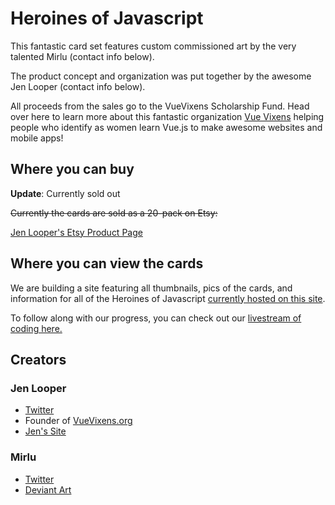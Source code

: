 # Heroines of Javascript

This fantastic card set features custom commissioned art by the very talented Mirlu (contact info below).

The product concept and organization was put together by the awesome Jen Looper (contact info below).

All proceeds from the sales go to the VueVixens Scholarship Fund. Head over here to learn more about this fantastic organization [Vue Vixens](https://t.co/MgH1rJ6xn2) helping people who identify as women learn Vue.js to make awesome websites and mobile apps!

## Where you can buy

**Update**: Currently sold out

~~Currently the cards are sold as a 20-pack on Etsy:~~

[Jen Looper's Etsy Product Page](https://t.co/w6tood9Mx9)

## Where you can view the cards

We are building a site featuring all thumbnails, pics of the cards, and information for all of
the Heroines of Javascript [currently hosted on this site](https://women-in-tech.online).

To follow along with our progress, you can check out our [livestream of coding here.](https://twitch.tv/roberttables)

## Creators

### Jen Looper

- [Twitter](https://twitter.com/jenlooper)
- Founder of [VueVixens.org](https://t.co/MgH1rJ6xn2)
- [Jen's Site](https://t.co/be6BDqJnzW)

### Mirlu

- [Twitter](https://twitter.com/mirlu_exe)
- [Deviant Art](https://t.co/augYnjQeWk)

